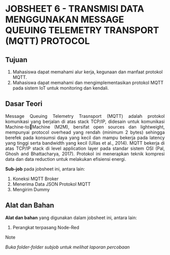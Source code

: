 # JOBSHEET 6 - TRANSMISI DATA MENGGUNAKAN MESSAGE QUEUING TELEMETRY TRANSPORT (MQTT) PROTOCOL
## Tujuan
1) Mahasiswa dapat memahami alur kerja, kegunaan dan manfaat protokol MQTT.
2) Mahasiswa dapat memahami dan mengimplementasikan protokol MQTT pada sistem IoT untuk monitoring dan kendali.


## Dasar Teori
<p align="justify">Message Queuing Telemetry Trasnsport (MQTT) adalah protokol komunikasi yang berjalan di atas stack TCP/IP, didesain untuk komunikasi Machine-toMachine (M2M), bersifat open sources dan lightweight, mempunyai protocol overhead yang rendah (minimum 2 bytes) sehingga berefek pada konsumsi daya yang kecil dan mampu bekerja pada latency yang tinggi serta bandwidth yang kecil (Ullas et al., 2014). MQTT bekerja di atas TCP/IP stack di level application layer pada standar sistem OSI (Pal, Ghosh and Bhattacharya, 2017). Protokol ini menerapkan teknik kompresi data dan data reduction untuk melakukan efisiensi energi.</p>


**Sub-job** pada jobsheet ini, antara lain:
1. Koneksi MQTT Broker
2. Menerima Data JSON Protokol MQTT
3. Mengirim Dummy

## Alat dan Bahan
**Alat dan bahan** yang digunakan dalam jobsheet ini, antara lain:
1) Perangkat terpasang Node-Red

> [!NOTE]  
> *Buka folder-folder subjob untuk melihat laporan percobaan*
